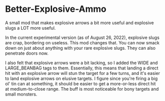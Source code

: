# Better-Explosive-Ammo
A small mod that makes explosive arrows a bit more useful and explosive slugs a LOT more useful.

  In the current experimental version (as of August 26, 2022), explosive slugs are crap, bordering on useless. This mod changes that. You can now smack down on just about anything with your rare explosive slugs. They can also penetrate doors now.
  
  I also felt that explosive arrows were a bit lacking, so I added the WIDE and LARGE_BEANBAG tags to them. Essentially, this means that landing a direct hit with an explosive arrow will stun the target for a few turns, and it's easier to land explosive arrows on elusive targets. I figure since you're firing a big ol' tin can at something, it should be easier to get a more-or-less direct hit at medium-to-close range. The buff is most noticeable for bony targets and small monsters.
